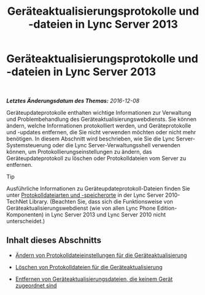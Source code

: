 ﻿---
title: Geräteaktualisierungsprotokolle und -dateien in Lync Server 2013
TOCTitle: Geräteaktualisierungsprotokolle und -dateien in Lync Server 2013
ms:assetid: f7f822b8-0a62-4ff2-a4cb-1ab1ed7503eb
ms:mtpsurl: https://technet.microsoft.com/de-de/library/JJ994090(v=OCS.15)
ms:contentKeyID: 52056504
ms.date: 12/10/2016
mtps_version: v=OCS.15
ms.translationtype: HT
---

# Geräteaktualisierungsprotokolle und -dateien in Lync Server 2013

 

_**Letztes Änderungsdatum des Themas:** 2016-12-08_

Geräteupdateprotokolle enthalten wichtige Informationen zur Verwaltung und Problembehandlung des Geräteaktualisierungswebdiensts. Sie können ändern, welche Informationen protokolliert werden, und Geräteprotokolle und -updates entfernen, die Sie nicht verwenden möchten oder nicht mehr benötigen. In diesem Abschnitt wird beschrieben, wie Sie die Lync Server-Systemsteuerung oder die Lync Server-Verwaltungsshell verwenden können, um Protokollierungseinstellungen zu ändern, das Geräteupdateprotokoll zu löschen oder Protokolldateien vom Server zu entfernen.


> [!TIP]
> Ausführliche Informationen zu Geräteupdateprotokoll-Dateien finden Sie unter <A href="http://technet.microsoft.com/de-de/library/gg398250(v=ocs.14).aspx">Protokolldateiarten und -speicherorte</A> in der Lync Server 2010-TechNet Library. (Beachten Sie, dass sich die Funktionsweise von Geräteaktualisierungswebdienst (wie von allen Lync Phone Edition-Komponenten) in Lync Server 2013 und Lync Server 2010 nicht unterscheidet.)



## Inhalt dieses Abschnitts

  - [Ändern von Protokolldateieinstellungen für die Geräteaktualisierung](lync-server-2013-modify-settings-for-device-update-log-files.md)

  - [Löschen von Protokolldateien für die Geräteaktualisierung](lync-server-2013-delete-device-update-log-files.md)

  - [Entfernen von Geräteaktualisierungsdateien, die keinem Gerät zugeordnet sind](lync-server-2013-remove-device-update-files-not-associated-with-a-device.md)

